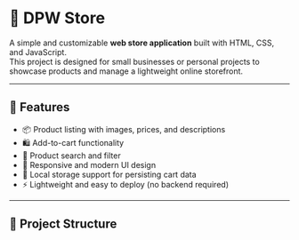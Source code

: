 # 🛒 DPW Store

A simple and customizable **web store application** built with HTML, CSS, and JavaScript.  
This project is designed for small businesses or personal projects to showcase products and manage a lightweight online storefront.

---

## 🚀 Features

- 📦 Product listing with images, prices, and descriptions  
- 🛍️ Add-to-cart functionality  
- 🔎 Product search and filter  
- 🎨 Responsive and modern UI design  
- 💾 Local storage support for persisting cart data  
- ⚡ Lightweight and easy to deploy (no backend required)  

---

## 📂 Project Structure


